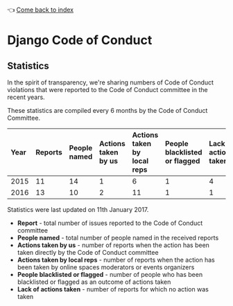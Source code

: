 :point_left: [Come back to index](README.md)

# Django Code of Conduct

## Statistics

In the spirit of transparency, we're sharing numbers of Code of Conduct
violations that were reported to the Code of Conduct
 committee in the recent
years.

These statistics are compiled every 6 months by the Code of Conduct Committee.

| Year | Reports | People named | Actions taken by us | Actions taken by local reps | People blacklisted or flagged | Lack of actions taken |
|:-----|:--------|:-------------|:--------------------|:----------------------------|:------------------------------|:----------------------|
| 2015 | 11      | 14           | 1                   | 6                           | 1                             | 4                     |
| 2016 | 13      | 10           | 2                   | 11                          | 1                             | 1                     |



Statistics were last updated on 11th January 2017.

- __Report__ - total number of issues reported to the Code of Conduct committee
- __People named__ - total number of people named in the received reports
- __Actions taken by us__ - number of reports when the action has been taken
directly by the Code of Conduct committee
- __Actions taken by local reps__ - number of reports when the action has been
 taken by online spaces moderators or events organizers
- __People blacklisted or flagged__ - number of people who has been blacklisted
 or flagged as an outcome of actions taken
- __Lack of actions taken__ - number of reports for which no action was taken

